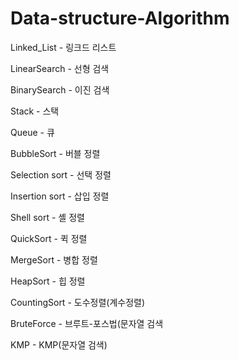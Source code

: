 ﻿# Data-structure-Algorithm
 
Linked_List   - 링크드 리스트
 
LinearSearch  - 선형 검색

BinarySearch  - 이진 검색

Stack - 스택

Queue - 큐

BubbleSort - 버블 정렬

Selection sort - 선택 정렬

Insertion sort - 삽입 정렬

Shell sort - 셸 정렬

QuickSort - 퀵 정렬

MergeSort - 병합 정렬

HeapSort - 힙 정렬

CountingSort - 도수정렬(계수정렬)

BruteForce - 브루트-포스법(문자열 검색


KMP - KMP(문자열 검색)
